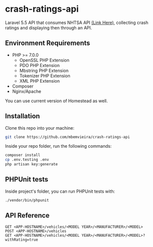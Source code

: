 # crash-ratings-api

Laravel 5.5 API that consumes NHTSA API [(Link Here)](https://one.nhtsa.gov/webapi/Default.aspx?SafetyRatings/API/5), collecting crash ratings and displaying then through an API.

## Environment Requirements

- PHP >= 7.0.0
  - OpenSSL PHP Extension
  - PDO PHP Extension
  - Mbstring PHP Extension
  - Tokenizer PHP Extension
  - XML PHP Extension
- Composer
- Nginx/Apache

 You can use current version of Homestead as well.

## Installation

Clone this repo into your machine:

```bash
git clone https://github.com/mbemvieira/crash-ratings-api
```

Inside your repo folder, run the following commands:

```bash
composer install
cp .env.testing .env
php artisan key:generate
```

## PHPUnit tests

Inside project's folder, you can run PHPUnit tests with:

```bash
./vendor/bin/phpunit
```

## API Reference

```
GET <APP-HOSTNAME>/vehicles/<MODEL YEAR>/<MANUFACTURER>/<MODEL>
POST <APP-HOSTNAME>/vehicles
GET <APP-HOSTNAME>/vehicles/<MODEL YEAR>/<MANUFACTURER>/<MODEL>?withRating=true
```
